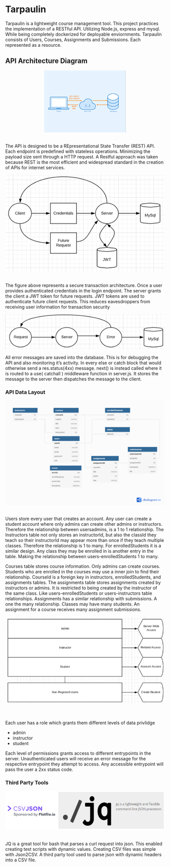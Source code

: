 # Tarpaulin

Tarpaulin is a lightweight course management tool. This project practices the implementation of a RESTful API. Utilizing Node.js, express and mysql. While being completely dockerized for deployable enviornments. Tarpaulin consists of Users, Courses, Assignments and Submissions. Each represented as a resource. 

## API Architecture Diagram

<p align="center">
  <img src="./projimages/REST.PNG">
</p>
<br />
The API is designed to be a REpresentational State Transfer (REST) API. Each endpoint is predefined with stateless operations. Minimizing the payload size sent through a HTTP request. A Restful approach was taken because
REST is the most efficient and widespread standard in the creation of APIs for internet services. 

<p align="center">
  <img src="./projimages/archfig1.PNG">
</p>
<br />
The figure above represents a secure transaction architecture. Once a user provides
authenticated credentials in the login endpoint. The server grants the client a JWT token for
future requests. JWT tokens are used to authenticate future client requests. This reduces
eavesdroppers from receiving user information for transaction security

<p align="center">
  <img src="./projimages/archfig2.PNG">
</p>
All error messages are saved into the database. This is for debugging the API and also
monitoring it’s activity. In every else or catch block that would otherwise send a res.status(4xx)
message. next() is instead called where it is routed to a use( catchall ) middleware function in
server.js. It stores the message to the server then dispatches the message to the client.

### API Data Layout 
<p align="center">
  <img src="./projimages/database.PNG">
</p>
<br />
Users store every user that creates an account. Any user can create a student account where
only admins can create other admins or instructors. Therefore the relationship between usersadmins, is a 1 to 1 relationship. The Instructors table not only stores an instructorId, but also the
classId they teach so their instructorId may appear more than once if they teach multiple
classes. Therefore the relationship is 1 to many. For enrolledStudents it is a similar design. Any
class they may be enrolled in is another entry in the table. Making the relationship between
users-enrolledStudents 1 to many.

Courses table stores course information. Only admins can create courses. Students who are
enrolled in the courses may use a inner join to find their relationship. CourseId is a foreign key
in instructors, enrolledStudents, and assignments tables. The assignments table stores
assignments created by instructors or admins. It is restricted to being created by the instructor of
the same class. Like users-enrolledStudents or users-instructors table relationships.
Assignments has a similar relationship with submissions. A one the many relationship. Classes
may have many students. An assignment for a course receives many assignment submissions.

<p align="center">
  <img src="./projimages/plevel.PNG">
</p>
<br />

Each user has a role which grants them different levels of data privlidge 
* admin
* instructor
* student

Each level of permissions grants access to different entrypoints in the server. Unauthenticated users will receive an error message for the respective entrypoint they attempt to access. 
Any accessible entrypoint will pass the user a 2xx status code. 

### Third Party Tools 
<p align="center">
  <img src="./projimages/tools.PNG">
</p>
<br />
JQ is a great tool for bash that parses a curl request into json. This enabled creating test scripts
with dynamic values. Creating CSV files was simple with Json2CSV. A third party tool used to
parse json with dynamic headers into a CSV file.
